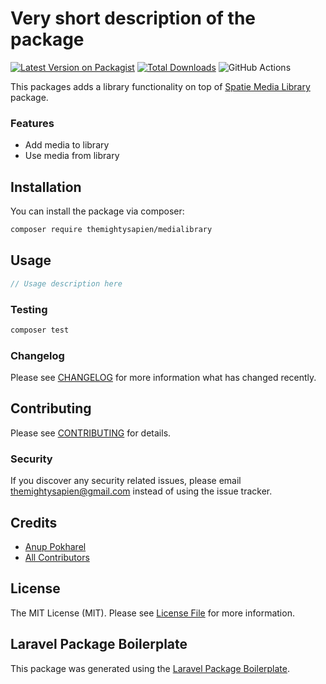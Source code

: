 # Very short description of the package

[![Latest Version on Packagist](https://img.shields.io/packagist/v/themightysapien/medialibrary.svg?style=flat-square)](https://packagist.org/packages/themightysapien/medialibrary)
[![Total Downloads](https://img.shields.io/packagist/dt/themightysapien/medialibrary.svg?style=flat-square)](https://packagist.org/packages/themightysapien/medialibrary)
![GitHub Actions](https://github.com/themightysapien/medialibrary/actions/workflows/main.yml/badge.svg)

This packages adds a library functionality on top of [Spatie Media Library](https://spatie.be/docs/laravel-medialibrary/v9/introduction) package.

### Features

- Add media to library
- Use media from library

## Installation

You can install the package via composer:

```bash
composer require themightysapien/medialibrary
```

## Usage

```php
// Usage description here
```

### Testing

```bash
composer test
```

### Changelog

Please see [CHANGELOG](CHANGELOG.md) for more information what has changed recently.

## Contributing

Please see [CONTRIBUTING](CONTRIBUTING.md) for details.

### Security

If you discover any security related issues, please email themightysapien@gmail.com instead of using the issue tracker.

## Credits

-   [Anup Pokharel](https://github.com/themightysapien)
-   [All Contributors](../../contributors)

## License

The MIT License (MIT). Please see [License File](LICENSE.md) for more information.

## Laravel Package Boilerplate

This package was generated using the [Laravel Package Boilerplate](https://laravelpackageboilerplate.com).

